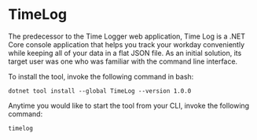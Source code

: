 # TimeLog
The predecessor to the Time Logger web application, Time Log is a .NET Core console application that helps you track your workday conveniently while keeping all of your data in a flat JSON file. As an initial solution, its target user was one who was familiar with the command line interface.

To install the tool, invoke the following command in bash:
```console
dotnet tool install --global TimeLog --version 1.0.0
```

Anytime you would like to start the tool from your CLI, invoke the following command:
```console
timelog
```
